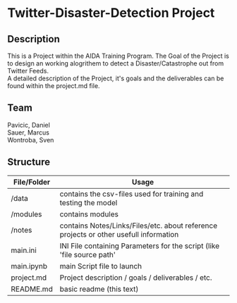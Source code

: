 # Twitter-Disaster-Detection Project

## Description
This is a Project within the AIDA Training Program. The Goal of the Project is to design an working alogrithem to
 detect a Disaster/Catastrophe out from Twitter Feeds.  
A detailed description of the Project, it's goals and the deliverables can be found within the project.md file. 

## Team
Pavicic, Daniel  
Sauer, Marcus  
Wontroba, Sven 
 
## Structure
File/Folder | Usage
------------|------
/data       | contains the csv-files used for training and testing the model
/modules    | contains modules
/notes      | contains Notes/Links/Files/etc. about reference projects or other usefull information
main.ini    | INI File containing Parameters for the script (like 'file source path'
main.ipynb  | main Script file to launch
project.md  | Project description / goals / deliverables / etc.
README.md   | basic readme (this text)